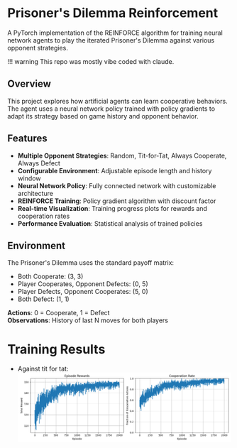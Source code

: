 # Prisoner's Dilemma Reinforcement

A PyTorch implementation of the REINFORCE algorithm for training neural network agents to play the iterated Prisoner's Dilemma against various opponent strategies.

!!! warning This repo was mostly vibe coded with claude.

## Overview

This project explores how artificial agents can learn cooperative behaviors. The agent uses a neural network policy trained with policy gradients to adapt its strategy based on game history and opponent behavior.

## Features

- **Multiple Opponent Strategies**: Random, Tit-for-Tat, Always Cooperate, Always Defect
- **Configurable Environment**: Adjustable episode length and history window
- **Neural Network Policy**: Fully connected network with customizable architecture
- **REINFORCE Training**: Policy gradient algorithm with discount factor
- **Real-time Visualization**: Training progress plots for rewards and cooperation rates
- **Performance Evaluation**: Statistical analysis of trained policies

## Environment

The Prisoner's Dilemma uses the standard payoff matrix:

- Both Cooperate: (3, 3)
- Player Cooperates, Opponent Defects: (0, 5)
- Player Defects, Opponent Cooperates: (5, 0)
- Both Defect: (1, 1)

**Actions**: 0 = Cooperate, 1 = Defect  
**Observations**: History of last N moves for both players

# Training Results

- Against tit for tat:
  ![alt text](Capture.PNG)
